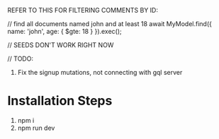 REFER TO THIS FOR FILTERING COMMENTS BY ID:

// find all documents named john and at least 18
await MyModel.find({ name: 'john', age: { $gte: 18 } }).exec();

// SEEDS DON'T WORK RIGHT NOW

// TODO:

1. Fix the signup mutations, not connecting with gql server

# Installation Steps

1. npm i
2. npm run dev
